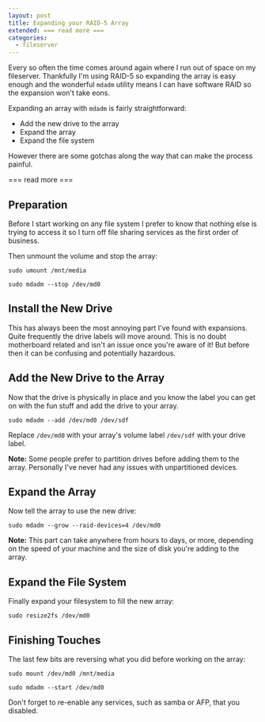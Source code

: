 ```yaml
---
layout: post
title: Expanding your RAID-5 Array
extended: === read more ===
categories:
  - fileserver
---
```


Every so often the time comes around again where I run out of space on my fileserver. Thankfully I'm using RAID-5 so expanding the array is easy enough and the wonderful `mdadm` utility means I can have software RAID so the expansion won't take eons.

Expanding an array with `mdadm` is fairly straightforward:

* Add the new drive to the array
* Expand the array
* Expand the file system

However there are some gotchas along the way that can make the process painful.


=== read more ===


## Preparation
Before I start working on any file system I prefer to know that nothing else is trying to access it so I turn off file sharing services as the first order of business.

Then unmount the volume and stop the array:

`sudo umount /mnt/media`

`sudo mdadm --stop /dev/md0`


## Install the New Drive
This has always been the most annoying part I've found with expansions. Quite frequently the drive labels will move around. This is no doubt motherboard related and isn't an issue once you're aware of it! But before then it can be confusing and potentially hazardous.


## Add the New Drive to the Array
Now that the drive is physically in place and you know the label you can get on with the fun stuff and add the drive to your array.

`sudo mdadm --add /dev/md0 /dev/sdf`

Replace `/dev/md0` with your array's volume label `/dev/sdf` with your drive label.

**Note:** Some people prefer to partition drives before adding them to the array. Personally I've never had any issues with unpartitioned devices.


## Expand the Array
Now tell the array to use the new drive:

`sudo mdadm --grow --raid-devices=4 /dev/md0`

**Note:** This part can take anywhere from hours to days, or more, depending on the speed of your machine and the size of disk you're adding to the array.


## Expand the File System
Finally expand your filesystem to fill the new array:

`sudo resize2fs /dev/md0`


## Finishing Touches
The last few bits are reversing what you did before working on the array:

`sudo mount /dev/md0 /mnt/media`

`sudo mdadm --start /dev/md0`

Don't forget to re-enable any services, such as samba or AFP, that you disabled.

